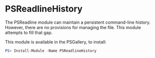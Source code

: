 # PSReadlineHistory
The PSReadline module can maintain a persistent command-line history. However, there are no provisions for managing the file. This module attempts to fill that gap.

This module is available in the PSGallery, to install:

```powershell
PS> Install-Module -Name PSReadlineHistory
```
